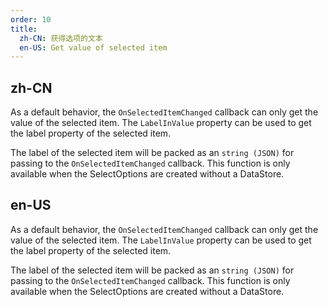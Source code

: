 ```yaml
---
order: 10
title:
  zh-CN: 获得选项的文本
  en-US: Get value of selected item
---
```


## zh-CN

As a default behavior, the `OnSelectedItemChanged` callback can only get the value of the selected item. The `LabelInValue` property can be used to get the label property of the selected item.

The label of the selected item will be packed as an `string (JSON)` for passing to the `OnSelectedItemChanged` callback. This function is only available when the SelectOptions are created without a DataStore.

## en-US

As a default behavior, the `OnSelectedItemChanged` callback can only get the value of the selected item. The `LabelInValue` property can be used to get the label property of the selected item.

The label of the selected item will be packed as an `string (JSON)` for passing to the `OnSelectedItemChanged` callback. This function is only available when the SelectOptions are created without a DataStore.
